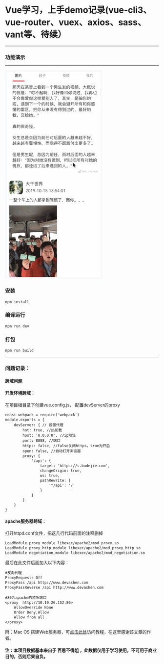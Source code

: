 # Vue学习，上手demo记录(vue-cli3、vue-router、vuex、axios、sass、vant等、待续）
---

### 功能演示
---

<img style="background-color:#F6F8FA;padding:5px;" src="./screenshot/demo.gif"/>

### 安装
```
npm install
```

### 编译运行
```
npm run dev

```

### 打包
```
npm run build

```


---
### 问题记录：
#### 跨域问题
#### 开发环境跨域：  
在项目根目录下创建vue.config.js， 配置devServer的proxy

```
const webpack = require('webpack')
module.exports = {
    devServer: { // 设置代理
        hot: true, //热加载
        host: '0.0.0.0', //ip地址
        port: 8888, //端口
        https: false, //false关闭https，true为开启
        open: false, //自动打开浏览器
        proxy: {
            '/api': {
                target: 'https://s.budejie.com',
                changeOrigin: true,
                ws: true,
                pathRewrite: {
                    '^/api': '/'
                }
            }
        }
    }
}
```
#### apache服务器跨域：
打开httpd.conf文件，把这几行代码前面的注释删掉  

```
LoadModule proxy_module libexec/apache2/mod_proxy.so  
LoadModule proxy_http_module libexec/apache2/mod_proxy_http.so  
LoadModule negotiation_module libexec/apache2/mod_negotiation.so  

```
最后在此文件后面加入以下内容：

```
#反向代理
ProxyRequests Off
ProxyPass /api http://www.devashen.com
ProxyPassReverse /api http://www.devashen.com
 
#80为apache的监听端口
<proxy  http://10.10.26.152:80>
    AllowOverride None
    Order Deny,Allow
    Allow from all
</proxy>

```
附：Mac OS 搭建Web服务器，可[点击此处](https://www.jianshu.com/p/d006a34a343f)访问教程，在这里感谢该文章的作者。


#### 注：本项目数据基本来自于 百思不得姐 ，此数据仅用于学习使用，不可用于商业目的，否则后果自负。
